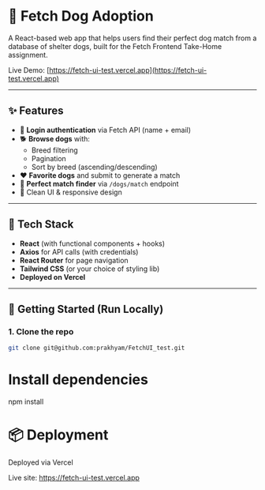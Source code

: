 # 🐶 Fetch Dog Adoption

A React-based web app that helps users find their perfect dog match from a database of shelter dogs, built for the Fetch Frontend Take-Home assignment.

Live Demo: [https://fetch-ui-test.vercel.app](https://fetch-ui-test.vercel.app)

---

## ✨ Features

- 🔐 **Login authentication** via Fetch API (name + email)
- 🐕 **Browse dogs** with:
  - Breed filtering
  - Pagination
  - Sort by breed (ascending/descending)
- ❤️ **Favorite dogs** and submit to generate a match
- 🎯 **Perfect match finder** via `/dogs/match` endpoint
- 💅 Clean UI & responsive design

---

## 🧠 Tech Stack

- **React** (with functional components + hooks)
- **Axios** for API calls (with credentials)
- **React Router** for page navigation
- **Tailwind CSS** (or your choice of styling lib)
- **Deployed on Vercel**

---

## 🚀 Getting Started (Run Locally)

### 1. Clone the repo

```bash
git clone git@github.com:prakhyam/FetchUI_test.git
```

# Install dependencies

npm install

# 📦 Deployment

Deployed via Vercel

Live site: https://fetch-ui-test.vercel.app
